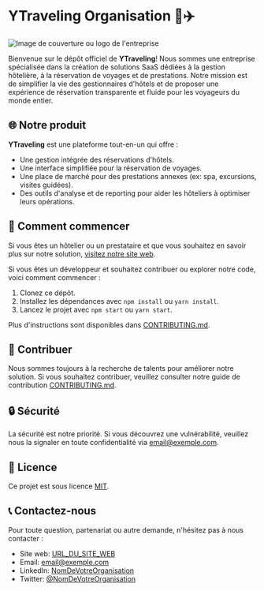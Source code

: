 # YTraveling Organisation 🏨✈️

![Image de couverture ou logo de l'entreprise](https://images.unsplash.com/photo-1542314831-068cd1dbfeeb?ixlib=rb-4.0.3&ixid=M3wxMjA3fDB8MHxwaG90by1wYWdlfHx8fGVufDB8fHx8fA%3D%3D&auto=format&fit=crop&w=2070&q=80)

Bienvenue sur le dépôt officiel de **YTraveling**! Nous sommes une entreprise spécialisée dans la création de solutions SaaS dédiées à la gestion hôtelière, à la réservation de voyages et de prestations. Notre mission est de simplifier la vie des gestionnaires d'hôtels et de proposer une expérience de réservation transparente et fluide pour les voyageurs du monde entier.

## 🌐 Notre produit

**YTraveling** est une plateforme tout-en-un qui offre :

- Une gestion intégrée des réservations d'hôtels.
- Une interface simplifiée pour la réservation de voyages.
- Une place de marché pour des prestations annexes (ex: spa, excursions, visites guidées).
- Des outils d'analyse et de reporting pour aider les hôteliers à optimiser leurs opérations.

## 🚀 Comment commencer

Si vous êtes un hôtelier ou un prestataire et que vous souhaitez en savoir plus sur notre solution, [visitez notre site web](https://ytraveling.com).

Si vous êtes un développeur et souhaitez contribuer ou explorer notre code, voici comment commencer :

1. Clonez ce dépôt.
2. Installez les dépendances avec `npm install` ou `yarn install`.
3. Lancez le projet avec `npm start` ou `yarn start`.

Plus d'instructions sont disponibles dans [CONTRIBUTING.md](URL_VERS_CONTRIBUTING.md).

## 🤝 Contribuer

Nous sommes toujours à la recherche de talents pour améliorer notre solution. Si vous souhaitez contribuer, veuillez consulter notre guide de contribution [CONTRIBUTING.md](URL_VERS_CONTRIBUTING.md).

## 🔒 Sécurité

La sécurité est notre priorité. Si vous découvrez une vulnérabilité, veuillez nous la signaler en toute confidentialité via [email@exemple.com](mailto:contact@ytravel.com).

## 📄 Licence

Ce projet est sous licence [MIT](LICENSE).

## 📞 Contactez-nous

Pour toute question, partenariat ou autre demande, n'hésitez pas à nous contacter :

- Site web: [URL_DU_SITE_WEB](URL_DU_SITE_WEB)
- Email: [email@exemple.com](mailto:email@exemple.com)
- LinkedIn: [NomDeVotreOrganisation](URL_LINKEDIN)
- Twitter: [@NomDeVotreOrganisation](URL_TWITTER)

